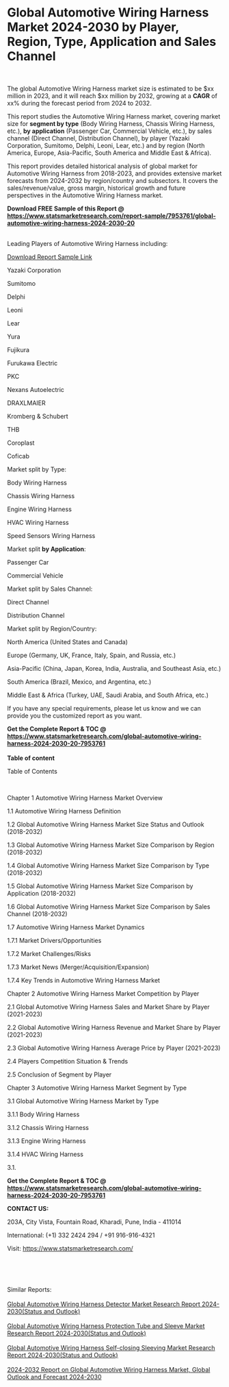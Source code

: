 <h1>Global Automotive Wiring Harness Market 2024-2030 by Player, Region, Type, Application and Sales Channel</h1><br/><p>The global Automotive Wiring Harness market size is estimated to be $xx million in 2023, and it will reach $xx million by 2032, growing at a <strong>CAGR</strong> of xx% during the forecast period from 2024 to 2032.</p><p>
 
 This report studies the Automotive Wiring Harness market, covering market size for <strong>segment by type</strong> (Body Wiring Harness, Chassis Wiring Harness, etc.), <strong>by application</strong> (Passenger Car, Commercial Vehicle, etc.), by sales channel (Direct Channel, Distribution Channel), by player (Yazaki Corporation, Sumitomo, Delphi, Leoni, Lear, etc.) and by region (North America, Europe, Asia-Pacific, South America and Middle East & Africa).</p><p>
 
 This report provides detailed historical analysis of global market for Automotive Wiring Harness from 2018-2023, and provides extensive market forecasts from 2024-2032 by region/country and subsectors. It covers the sales/revenue/value, gross margin, historical growth and future perspectives in the Automotive Wiring Harness market.</p><div><b>Download FREE Sample of this Report @ <a href="https://www.statsmarketresearch.com/download-free-sample/7953761/global-automotive-wiring-harness-2024-2030-20">https://www.statsmarketresearch.com/report-sample/7953761/global-automotive-wiring-harness-2024-2030-20</a></b></div><br><p>
 
 Leading Players of Automotive Wiring Harness including:</p><p><a href="https://www.statsmarketresearch.com/download-free-sample/7953761/global-automotive-wiring-harness-2024-2030-20">Download Report Sample Link</a></p><p>Yazaki Corporation</p><p>Sumitomo</p><p>Delphi</p><p>Leoni</p><p>Lear</p><p>Yura</p><p>Fujikura</p><p>Furukawa Electric</p><p>PKC</p><p>Nexans Autoelectric</p><p>DRAXLMAIER</p><p>Kromberg & Schubert</p><p>THB</p><p>Coroplast</p><p>Coficab</p><p>
 
 Market split by Type:</p><p>Body Wiring Harness</p><p>Chassis Wiring Harness</p><p>Engine Wiring Harness</p><p>HVAC Wiring Harness</p><p>Speed Sensors Wiring Harness</p><p>
 
 Market split <strong>by Application</strong>:</p><p>Passenger Car</p><p>Commercial Vehicle</p><p>
 
 Market split by Sales Channel:</p><p>Direct Channel</p><p>Distribution Channel</p><p>
 
 Market split by Region/Country:</p><p>North America (United States and Canada)</p><p>Europe (Germany, UK, France, Italy, Spain, and Russia, etc.)</p><p>Asia-Pacific (China, Japan, Korea, India, Australia, and Southeast Asia, etc.)</p><p>South America (Brazil, Mexico, and Argentina, etc.)</p><p>Middle East & Africa (Turkey, UAE, Saudi Arabia, and South Africa, etc.)</p><p>
 
 If you have any special requirements, please let us know and we can provide you the customized report as you want.</p><div><b>Get the Complete Report & TOC @ <a href="https://www.statsmarketresearch.com/global-automotive-wiring-harness-2024-2030-20-7953761">https://www.statsmarketresearch.com/global-automotive-wiring-harness-2024-2030-20-7953761</a></b></div><br><b>Table of content</b><p>Table of Contents<br />
 
 <br />
 
 Chapter 1 Automotive Wiring Harness Market Overview<br />
 
  1.1 Automotive Wiring Harness Definition<br />
 
  1.2 Global Automotive Wiring Harness Market Size Status and Outlook (2018-2032)<br />
 
  1.3 Global Automotive Wiring Harness Market Size Comparison by Region (2018-2032)<br />
 
  1.4 Global Automotive Wiring Harness Market Size Comparison by Type (2018-2032)<br />
 
  1.5 Global Automotive Wiring Harness Market Size Comparison by Application (2018-2032)<br />
 
  1.6 Global Automotive Wiring Harness Market Size Comparison by Sales Channel (2018-2032)<br />
 
  1.7 Automotive Wiring Harness Market Dynamics<br />
 
  1.7.1 Market Drivers/Opportunities<br />
 
  1.7.2 Market Challenges/Risks<br />
 
  1.7.3 Market News (Merger/Acquisition/Expansion)<br />
 
  1.7.4 Key Trends in Automotive Wiring Harness Market<br />
 
 Chapter 2 Automotive Wiring Harness Market Competition by Player<br />
 
  2.1 Global Automotive Wiring Harness Sales and Market Share by Player (2021-2023)<br />
 
  2.2 Global Automotive Wiring Harness Revenue and Market Share by Player (2021-2023)<br />
 
  2.3 Global Automotive Wiring Harness Average Price by Player (2021-2023)<br />
 
  2.4 Players Competition Situation & Trends<br />
 
  2.5 Conclusion of Segment by Player<br />
 
 Chapter 3 Automotive Wiring Harness Market Segment by Type<br />
 
  3.1 Global Automotive Wiring Harness Market by Type<br />
 
  3.1.1 Body Wiring Harness<br />
 
  3.1.2 Chassis Wiring Harness<br />
 
  3.1.3 Engine Wiring Harness<br />
 
  3.1.4 HVAC Wiring Harness<br />
 
  3.1.<br><div><b>Get the Complete Report & TOC @ <a href="https://www.statsmarketresearch.com/global-automotive-wiring-harness-2024-2030-20-7953761">https://www.statsmarketresearch.com/global-automotive-wiring-harness-2024-2030-20-7953761</a></b></div></p>
 
 <b>CONTACT US:</b><br>
 
 203A, City Vista, Fountain Road, Kharadi, Pune, India - 411014 <br>
 
 International: (+1) 332 2424 294 / +91 916-916-4321<br>
 
 Visit: <a href="https://www.statsmarketresearch.com/">https://www.statsmarketresearch.com/</a>
 
 <br>
 
 <br><br>Similar Reports: <br><br><a href="https://www.statsmarketresearch.com/global-automotive-wiring-harness-detector-2024-2030-336-7956131">Global Automotive Wiring Harness Detector Market Research Report 2024-2030(Status and Outlook)</a><br><br><a href="https://www.statsmarketresearch.com/global-automotive-wiring-harness-protection-tube-sleeve-2024-2030-355-7947022">Global Automotive Wiring Harness Protection Tube and Sleeve Market Research Report 2024-2030(Status and Outlook)</a><br><br><a href="https://www.statsmarketresearch.com/global-automotive-wiring-harness-selfclosing-sleeving-2024-2030-319-7947023">Global Automotive Wiring Harness Self-closing Sleeving Market Research Report 2024-2030(Status and Outlook)</a><br><br><a href="https://www.statsmarketresearch.com/global-on-automotive-wiring-harness-forecast-2024-2032-2024-2030-720-7940153">2024-2032 Report on Global Automotive Wiring Harness Market, Global Outlook and Forecast 2024-2030</a><br><br>